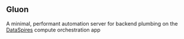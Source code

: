 ## Gluon
A minimal, performant automation server for backend plumbing on the [DataSpires](https://www.dataspires.com/) compute orchestration app
